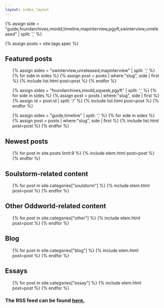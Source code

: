 ```yaml
---
layout: index_layout
---
```

<div class="featured">

{% assign side = "guide,foundarchives,miodd,timeline,mapinterview,pgyft,swinterview,unreleased" | split: ',' %}

{% assign posts = site.tags.spec %}

<h2>Featured posts</h2>
<div id="featured_posts">
<ul id="footer">
{% assign sides = "swinterview,unreleased,mapinterview" | split: ',' %}
{% for side in sides %}
{% assign post = posts | where:"slug", side | first %}
{% include list.html post=post %}
{% endfor %}
</ul>

<ul id="sidebar">
{% assign sides = "foundarchives,miodd,squeek,pgyft" | split: ',' %}
{% for side in sides %}
{% assign post = posts | where:"slug", side | first %}
{% assign id = post.id | split: '/' %}
{% include list.html post=post %}
{% endfor %}
</ul>

<ul id="main">
{% assign sides = "guide,timeline" | split: ',' %}
{% for side in sides %}
{% assign post = posts | where:"slug", side | first %}
{% include list.html post=post %}
{% endfor %}
</ul>


</div>
</div>

<div class="category">
    <h2>Newest posts</h2>
    <ul>
    {% for post in site.posts limit:9 %}
    {% include elem.html post=post %}
    {% endfor %}
    </ul>
</div>

<div class="category">
    <h2>Soulstorm-related content</h2>
    <ul>
    {% for post in site.categories["soulstorm"] %}
    {% include elem.html post=post %}
    {% endfor %}
    </ul>
</div>

<div class="category">
    <h2>Other Oddworld-related content</h2>
    <ul>
    {% for post in site.categories["other"] %}
    {% include elem.html post=post %}
    {% endfor %}
    </ul>
</div>

<div class="category">
    <h2>Blog</h2>
    <ul>
    {% for post in site.categories["blog"] %}
    {% include elem.html post=post %}
    {% endfor %}
    </ul>
</div>

<div class="category">
    <h2>Essays</h2>
    <ul>
    {% for post in site.categories["essay"] %}
    {% include elem.html post=post %}
    {% endfor %}
    </ul>
</div>

<h3 id="rss">The RSS feed can be found <a href="/feed">here.</a></h3>
